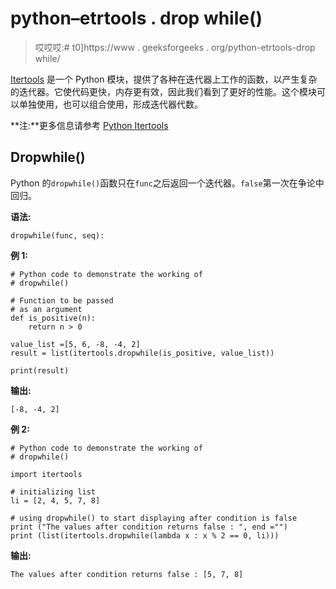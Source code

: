 # python–etrtools . drop while()

> 哎哎哎:# t0]https://www . geeksforgeeks . org/python-etrtools-drop while/

[Itertools](https://www.geeksforgeeks.org/python-itertools/) 是一个 Python 模块，提供了各种在迭代器上工作的函数，以产生复杂的迭代器。它使代码更快，内存更有效，因此我们看到了更好的性能。这个模块可以单独使用，也可以组合使用，形成迭代器代数。

**注:**更多信息请参考 [Python Itertools](https://www.geeksforgeeks.org/python-itertools/)

## Dropwhile()

Python 的`dropwhile()`函数只在`func`之后返回一个迭代器。`false`第一次在争论中回归。

**语法:**

```
dropwhile(func, seq):
```

**例 1:**

```
# Python code to demonstrate the working of   
# dropwhile() 

# Function to be passed
# as an argument
def is_positive(n):
    return n > 0 

value_list =[5, 6, -8, -4, 2]
result = list(itertools.dropwhile(is_positive, value_list)) 

print(result) 
```

**输出:**

```
[-8, -4, 2]
```

**例 2:**

```
# Python code to demonstrate the working of   
# dropwhile() 

import itertools 

# initializing list   
li = [2, 4, 5, 7, 8]  

# using dropwhile() to start displaying after condition is false  
print ("The values after condition returns false : ", end ="")  
print (list(itertools.dropwhile(lambda x : x % 2 == 0, li))) 
```

**输出:**

```
The values after condition returns false : [5, 7, 8]
```